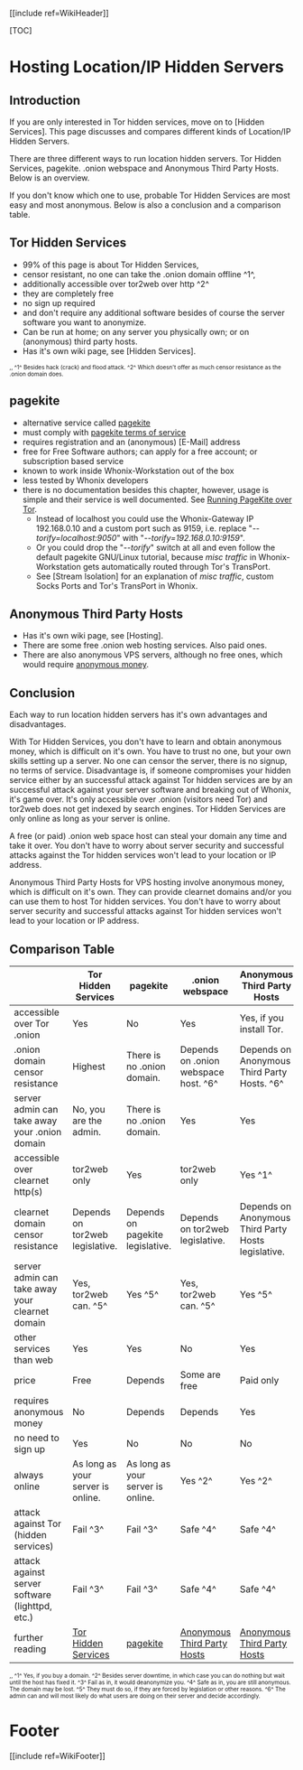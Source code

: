 [[include ref=WikiHeader]]

[TOC]

# Hosting Location/IP Hidden Servers
## Introduction
If you are only interested in Tor hidden services, move on to [Hidden Services]. This page discusses and compares different kinds of Location/IP Hidden Servers.

There are three different ways to run location hidden servers. Tor Hidden Services, pagekite. .onion webspace and Anonymous Third Party Hosts. Below is an overview.

If you don't know which one to use, probable Tor Hidden Services are most easy and most anonymous. Below is also a conclusion and a comparison table.

## Tor Hidden Services
* 99% of this page is about Tor Hidden Services,
* censor resistant, no one can take the .onion domain offline ^1^,
* additionally accessible over tor2web over http ^2^
* they are completely free
* no sign up required
* and don't require any additional software besides of course the server software you want to anonymize.
* Can be run at home; on any server you physically own; or on (anonymous) third party hosts.
* Has it's own wiki page, see [Hidden Services].

<font size="-3">
,,
^1^ Besides hack (crack) and flood attack.
^2^ Which doesn't offer as much censor resistance as the .onion domain does.
</font>

## pagekite
* alternative service called [pagekite](https://pagekite.net/)
* must comply with [pagekite terms of service](https://pagekite.net/humans.txt)
* requires registration and an (anonymous) [E-Mail] address
* free for Free Software authors; can apply for a free account; or subscription based service
* known to work inside Whonix-Workstation out of the box
* less tested by Whonix developers 
* there is no documentation besides this chapter, however, usage is simple and their service is well documented. See [Running PageKite over Tor](https://pagekite.net/wiki/Howto/PageKiteOverTor/).
    * Instead of localhost you could use the Whonix-Gateway IP 192.168.0.10 and a custom port such as 9159, i.e. replace "*--torify=localhost:9050*" with "*--torify=192.168.0.10:9159*".
    * Or you could drop the "*--torify*" switch at all and even follow the default pagekite GNU/Linux tutorial, because *misc traffic* in Whonix-Workstation gets automatically routed through Tor's TransPort.
    * See [Stream Isolation] for an explanation of *misc traffic*, custom Socks Ports and Tor's TransPort in Whonix.

## Anonymous Third Party Hosts
* Has it's own wiki page, see [Hosting].
* There are some free .onion web hosting services. Also paid ones.
* There are also anonymous VPS servers, although no free ones, which would require [anonymous money](https://sourceforge.net/p/whonix/wiki/Money/).

## Conclusion
Each way to run location hidden servers has it's own advantages and disadvantages.

With Tor Hidden Services, you don't have to learn and obtain anonymous money, which is difficult on it's own. You have to trust no one, but your own skills setting up a server. No one can censor the server, there is no signup, no terms of service. Disadvantage is, if someone compromises your hidden service either by an successful attack against Tor hidden services are by an successful attack against your server software and breaking out of Whonix, it's game over. It's only accessible over .onion (visitors need Tor) and tor2web does not get indexed by search engines. Tor Hidden Services are only online as long as your server is online.

A free (or paid) .onion web space host can steal your domain any time and take it over. You don't have to worry about server security and successful attacks against the Tor hidden services won't lead to your location or IP address.

Anonymous Third Party Hosts for VPS hosting involve anonymous money, which is difficult on it's own. They can provide clearnet domains and/or you can use them to host Tor hidden services. You don't have to worry about server security and successful attacks against Tor hidden services won't lead to your location or IP address.

## Comparison Table

| | Tor Hidden Services | pagekite | .onion webspace | Anonymous Third Party Hosts
------------- |  ------------- | ------------- | ------------- | -------------
accessible over Tor .onion | Yes | No | Yes | Yes, if you install Tor.
.onion domain censor resistance | Highest | There is no .onion domain. | Depends on .onion webspace host. ^6^ | Depends on Anonymous Third Party Hosts. ^6^
server admin can take away your .onion domain | No, you are the admin. | There is no .onion domain. | Yes | Yes
accessible over clearnet http(s) | tor2web only | Yes | tor2web only | Yes ^1^
clearnet domain censor resistance | Depends on tor2web legislative. | Depends on pagekite legislative. | Depends on tor2web legislative. | Depends on Anonymous Third Party Hosts legislative.
server admin can take away your clearnet domain | Yes, tor2web can. ^5^ | Yes ^5^ | Yes, tor2web can. ^5^ | Yes ^5^
other services than web | Yes | Yes | No | Yes
price | Free | Depends | Some are free | Paid only
requires anonymous money | No | Depends | Depends | Yes
no need to sign up | Yes | No | No | No
always online | As long as your server is online. | As long as your server is online. | Yes ^2^ | Yes ^2^
attack against Tor (hidden services) | Fail ^3^ | Fail ^3^ | Safe ^4^ | Safe ^4^
attack against server software (lighttpd, etc.) | Fail ^3^ | Fail ^3^ | Safe ^4^ | Safe ^4^
further reading | [Tor Hidden Services](https://sourceforge.net/p/whonix/wiki/Hidden%20Services/) | [pagekite](https://pagekite.net/) | [Anonymous Third Party Hosts](https://sourceforge.net/p/whonix/wiki/Hosting/) | [Anonymous Third Party Hosts](https://sourceforge.net/p/whonix/wiki/Hosting/)

<font size="-3">
,,
^1^ Yes, if you buy a domain.
^2^ Besides server downtime, in which case you can do nothing but wait until the host has fixed it.
^3^ Fail as in, it would deanonymize you.
^4^ Safe as in, you are still anonymous. The domain may be lost.
^5^ They must do so, if they are forced by legislation or other reasons.
^6^ The admin can and will most likely do what users are doing on their server and decide accordingly.
</font>

# Footer #
[[include ref=WikiFooter]]